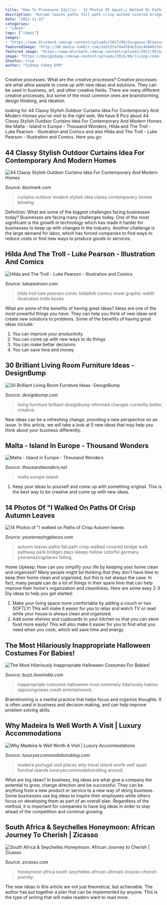 ```yaml
---
title: "How To Pronounce Idyllic - 14 Photos Of &quot;i Walked On Paths Of Crisp Autumn Leaves"
description: "Autumn leaves paths fall path crisp walked covered bridge walk pathway park bridges days sleepy hollow colorful germany youramazingplaces falling"
date: "2022-11-22"
categories:
- "ideas"
tags: ["ideas"]
images:
- "https://www.blurmark.com/wp-content/uploads/2017/05/Gorgeous-Blowing-Curtains.jpg"
featuredImage: "http://68.media.tumblr.com/3a513faf4ad76de31ec4d44837e8e309/tumblr_ni2kigYVB41rctcobo6_1280.jpg"
featured_image: "https://www.blurmark.com/wp-content/uploads/2017/05/Gorgeous-Blowing-Curtains.jpg"
image: "https://designbump.com/wp-content/uploads/2015/08/living-room-furniture-ideas-001.jpg"
ShowToc: true
author: "Sydney Fahey DVM"
---
```



Creative processes: What are the creative processes?
Creative processes are what allow people to come up with new ideas and solutions. They can be used in business, art, and other creative fields. There are many different creative processes, but some of the most common ones are brainstorming, design thinking, and ideation.

	

		
looking for 44 Classy Stylish Outdoor Curtains Idea For Contemporary And Modern Homes you've visit to the right web. We have 8 Pics about 44 Classy Stylish Outdoor Curtains Idea For Contemporary And Modern Homes like Malta - Island in Europe - Thousand Wonders, Hilda and The Troll - Luke Pearson - Illustration and Comics and also Hilda and The Troll - Luke Pearson - Illustration and Comics. Here you go:
		
    
## 44 Classy Stylish Outdoor Curtains Idea For Contemporary And Modern Homes

<img loading=lazy src="https://www.blurmark.com/wp-content/uploads/2017/05/Gorgeous-Blowing-Curtains.jpg" onerror="this.onerror=null;this.src='https://tse4.mm.bing.net/th?id=OIP.JkVNo5PtAL-VlMQ2C8fWXwHaHa&amp;pid=15.1';" alt="44 Classy Stylish Outdoor Curtains Idea For Contemporary And Modern Homes">

_Source: blurmark.com_

>curtains outdoor modern stylish idea classy contemporary homes blowing. 

	

Definition: What are some of the biggest challenges facing businesses today?
Businesses are facing many challenges today. One of the most significant is the growth in technology which has made it harder for businesses to keep up with changes in the industry. Another challenge is the large demand for labor, which has forced companies to find ways to reduce costs or find new ways to produce goods or services.

    
## Hilda And The Troll - Luke Pearson - Illustration And Comics

<img loading=lazy src="https://payload.cargocollective.com/1/1/42475/9855658/P4---web_1000.jpg" onerror="this.onerror=null;this.src='https://tse4.mm.bing.net/th?id=OIP.tOiRXrhw3YmTrKxva47lkAHaJ7&amp;pid=15.1';" alt="Hilda and The Troll - Luke Pearson - Illustration and Comics">

_Source: lukepearson.com_

>hilda troll luke pearson comic hildafolk comics novel graphic reddit illustration trolls books. 

	

What are some of the benefits of having great ideas?
Ideas are one of the most powerful things you have. They can help you think of new ideas and create new solutions to problems. Some of the benefits of having great ideas include: 
1. You can improve your productivity
2. You can come up with new ways to do things
3. You can make better decisions
4. You can save time and money

    
## 30 Brilliant Living Room Furniture Ideas -DesignBump

<img loading=lazy src="https://designbump.com/wp-content/uploads/2015/08/living-room-furniture-ideas-001.jpg" onerror="this.onerror=null;this.src='https://tse4.mm.bing.net/th?id=OIP.j2qO-xRo6c0smI2Ua49UTAHaLH&amp;pid=15.1';" alt="30 Brilliant Living Room Furniture Ideas -DesignBump">

_Source: designbump.com_

>living furniture brilliant designbump informed changes currently better creative. 

	

New ideas can be a refreshing change, providing a new perspective on an issue. In this article, we will take a look at 5 new ideas that may help you think about your business differently.

    
## Malta - Island In Europe - Thousand Wonders

<img loading=lazy src="https://static.thousandwonders.net/Malta.original.3711.jpg" onerror="this.onerror=null;this.src='https://tse3.mm.bing.net/th?id=OIP.5NKqc6nqVIc8PW1ACcUjaAHaEK&amp;pid=15.1';" alt="Malta - Island in Europe - Thousand Wonders">

_Source: thousandwonders.net_

>malta europe island. 

	

1. Keep your ideas to yourself and come up with something original. This is the best way to be creative and come up with new ideas.

    
## 14 Photos Of &quot;I Walked On Paths Of Crisp Autumn Leaves

<img loading=lazy src="http://www.youramazingplaces.com/wp-content/uploads/2013/10/So-Beautiful-620x930.jpg" onerror="this.onerror=null;this.src='https://tse3.mm.bing.net/th?id=OIP.IbeD3DxrW3fsbCRZmNDO-wHaLH&amp;pid=15.1';" alt="14 Photos of &quot;I walked on Paths of Crisp Autumn leaves">

_Source: youramazingplaces.com_

>autumn leaves paths fall path crisp walked covered bridge walk pathway park bridges days sleepy hollow colorful germany youramazingplaces falling. 

	

Home Upkeep: How can you simplify your life by keeping your home clean and organized?
Many people might be thinking that they don't have time to keep their home clean and organized, but this is not always the case. In fact, many people can do a lot of things in their spare time that can help improve their home's organization and cleanliness. Here are some easy 2-3 Diy ideas to help you get started: 
1. Make your living space more comfortable by adding a couch or two SOFTLY! This will make it easier for you to relax and watch TV or read while your house is always clean and organized. 
2. Add some shelves and cupboards to your kitchen so that you can store food more easily! This will also make it easier for you to find what you need when you cook, which will save time and energy. 

    
## The Most Hilariously Inappropriate Halloween Costumes For Babies!

<img loading=lazy src="http://buzz.iloveindia.com/wp-content/uploads/2015/10/inappropriate-halloween-costumes-4.jpg" onerror="this.onerror=null;this.src='https://tse4.mm.bing.net/th?id=OIP.74BR-1NR4vHk1m8Ct3bJBAAAAA&amp;pid=15.1';" alt="The Most Hilariously Inappropriate Halloween Costumes For Babies!">

_Source: buzz.iloveindia.com_

>inappropriate costumes halloween most extremely hilariously babies opposingviews credit entertainment. 

	

Brainstroming is a mental practice that helps focus and organize thoughts. It is often used in business and decision making, and can help improve problem solving skills.

    
## Why Madeira Is Well Worth A Visit | Luxury Accommodations

<img loading=lazy src="http://68.media.tumblr.com/3a513faf4ad76de31ec4d44837e8e309/tumblr_ni2kigYVB41rctcobo6_1280.jpg" onerror="this.onerror=null;this.src='https://tse1.mm.bing.net/th?id=OIP.ur-0Krvb2MIcE5h-JJpbhAHaLG&amp;pid=15.1';" alt="Why Madeira Is Well Worth A Visit | Luxury Accommodations">

_Source: luxuryaccommodationsblog.com_

>madeira portugal visit places why travel island worth well spain funchal islands luxuryaccommodationsblog around. 

	

What are big ideas?
In business, big ideas are what give a company the potential to grow, change direction and be successful. They can be anything from a new product or service to a new way of doing business. 
Some businesses use big ideas to inspire their employees while others focus on developing them as part of an overall plan. Regardless of the method, it is important for companies to have big ideas in order to stay ahead of the competition and continue growing.

    
## South Africa &amp; Seychelles Honeymoon: African Journey To Cherish | Zicasso

<img loading=lazy src="https://www.zicasso.com/sites/default/files/styles/original_scaled_down/public/cleanup/sampletrip/RGP_Barter0921201196.jpg" onerror="this.onerror=null;this.src='https://tse2.mm.bing.net/th?id=OIP.VvcbBeokMct5xp0BMB9lHgHaFT&amp;pid=15.1';" alt="South Africa &amp; Seychelles Honeymoon: African Journey to Cherish | Zicasso">

_Source: zicasso.com_

>honeymoon africa south seychelles african ultimate zicasso cherish journey. 

	

The new ideas in this article are not just theoretical, but achievable. The author has put together a plan that can be implemented by anyone. This is the type of writing that will make readers want to read more.

